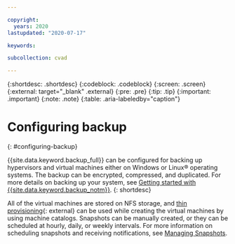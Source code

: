 ```yaml
---

copyright:
  years: 2020
lastupdated: "2020-07-17"

keywords:

subcollection: cvad

---
```


{:shortdesc: .shortdesc}
{:codeblock: .codeblock}
{:screen: .screen}
{:external: target="_blank" .external}
{:pre: .pre}
{:tip: .tip}
{:important: .important}
{:note: .note}
{:table: .aria-labeledby="caption"}

# Configuring backup
{: #configuring-backup}

{{site.data.keyword.backup_full}} can be configured for backing up hypervisors and virtual machines either on Windows or Linux&reg; operating systems. The backup can be encrypted, compressed, and duplicated. For more details on backing up your system, see [Getting started with {{site.data.keyword.backup_notm}}](/docs/Backup?topic=Backup-getting-started).
{: shortdesc}

All of the virtual machines are stored on NFS storage, and [thin provisioning](https://docs.citrix.com/en-us/tech-zone/design/reference-architectures/image-management.html#choosing-the-right-provisioning-model){: external} can be used while creating the virtual machines by using machine catalogs. Snapshots can be manually created, or they can be scheduled at hourly, daily, or weekly intervals. For more information on scheduling snapshots and receiving notifications, see [Managing Snapshots](/docs/FileStorage?topic=FileStorage-managingSnapshots).
